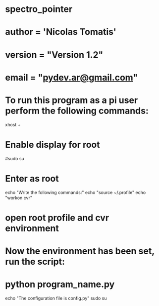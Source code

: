 # spectro_pointer
# author = 'Nicolas Tomatis'
# version = "Version 1.2"
# email = "pydev.ar@gmail.com"
# To run this program as a pi user perform the following commands:
xhost +
# Enable display for root
#sudo su
# Enter as root
echo "Write the following commands:"
echo "source ~/.profile"
echo "workon cvr"
# open root profile and cvr environment
# Now the environment has been set, run the script:

# python program_name.py
echo "The configuration file is config.py"
sudo su
